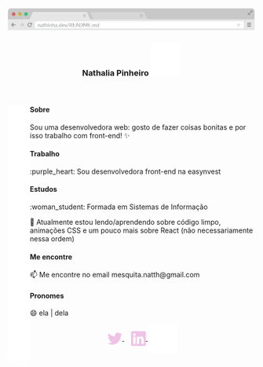 <header>
  <img src="https://github.com/natth42/natth42/blob/master/assets/browser.png" alt="topo do navegador com barra de endereço escrito nathinha.dev/README.md">
  <h3 align="center">
    Nathalia Pinheiro 
    <img src="https://github.com/natth42/natth42/blob/master/assets/sparkles.svg" alt="três brilhinhos rosas piscando" />
  </h3>
</header>

<main>
  <img align="left" height="520px" alt="" src="https://github.com/natth42/natth42/blob/master/assets/emptySpace.png" />

  <section>
    <h4>Sobre</h4>
    <p> Sou uma desenvolvedora web: gosto de fazer coisas bonitas e por isso trabalho com front-end! ✨</p>
  </section>
  
  <section>
    <h4>Trabalho</h4>
    <p> :purple_heart: Sou desenvolvedora front-end na easynvest </p>
  </section>
  
  <section>
    <h4>Estudos</h4>
    <p> :woman_student: Formada em Sistemas de Informação </p>
    <p> 📖 Atualmente estou lendo/aprendendo sobre código limpo, animações CSS e um pouco mais sobre React (não necessariamente nessa ordem)</p>
  </section>
  
  <section>
    <h4>Me encontre</h4>
    <p> 📫 Me encontre no email mesquita.natth@gmail.com</p>
  </section>

  <section>
    <h4>Pronomes</h4>
    <p> 😄 ela | dela</p>
  </section>
</main>

  <footer>
    <p align="center">
      <a href="https://twitter.com/@nathi_pinheiro" target="blank">
        <img align="center" src="https://github.com/natth42/natth42/blob/master/assets/twitter.svg" alt="@nathi_pinheiro" height="30" width="30" />
      </a>
      <img align="center" alt="" src="https://github.com/natth42/natth42/blob/master/assets/emptySpace.png" height="10" width="10" />
      <a href="https://www.linkedin.com/in/nathalia-pinheiro" target="blank">
        <img align="center" src="https://github.com/natth42/natth42/blob/master/assets/linkedin.svg" alt="nathalia-pinheiro" height="30" width="30" />
      </a>
      <img align="center" alt="" src="https://github.com/natth42/natth42/blob/master/assets/emptySpace.png" height="60" width="60" />
    </p>
  </footer>
